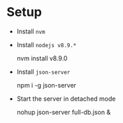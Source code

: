 # Setup

- Install `nvm`

- Install `nodejs v8.9.*`

  nvm install v8.9.0

- Install `json-server`

  npm i -g json-server

- Start the server in detached mode

  nohup json-server full-db.json &
